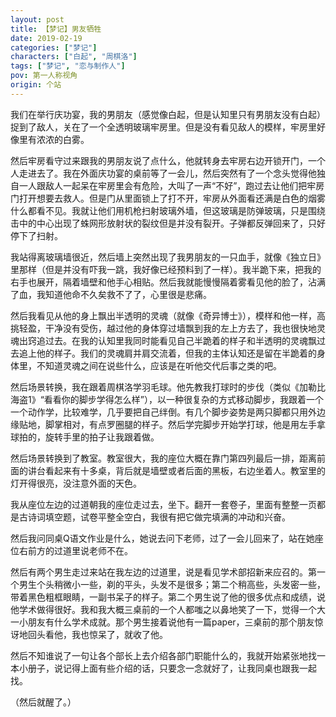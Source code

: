 ```yaml
---
layout: post
title: 【梦记】男友牺牲
date: 2019-02-19
categories: ["梦记"]
characters: ["白起", "周棋洛"]
tags: ["梦记", "恋与制作人"]
pov: 第一人称视角
origin: 个站
---
```


我们在举行庆功宴，我的男朋友（感觉像白起，但是认知里只有男朋友没有白起）捉到了敌人，关在了一个全透明玻璃牢房里。但是没有看见敌人的模样，牢房里好像里有浓浓的白雾。

然后牢房看守过来跟我的男朋友说了点什么，他就转身去牢房右边开锁开门，一个人走进去了。我在外面庆功宴的桌前等了一会儿，然后突然有了一个念头觉得他独自一人跟敌人一起呆在牢房里会有危险，大叫了一声“不好”，跑过去让他们把牢房门打开想要去救人。但是门从里面锁上了打不开，牢房从外面看还满是白色的烟雾什么都看不见。我就让他们用机枪扫射玻璃外墙，但这玻璃是防弹玻璃，只是围绕击中的中心出现了蛛网形放射状的裂纹但是并没有裂开。子弹都反弹回来了，只好停下了扫射。

我站得离玻璃墙很近，然后墙上突然出现了我男朋友的一只血手，就像《独立日》里那样（但是并没有吓我一跳，我好像已经预料到了一样）。我半跪下来，把我的右手也展开，隔着墙壁和他手心相贴。然后我就能慢慢隔着雾看见他的脸了，沾满了血，我知道他命不久矣救不了了，心里很是悲痛。

然后我看见从他的身上飘出半透明的灵魂（就像《奇异博士》），模样和他一样，高挑轻盈，干净没有受伤，越过他的身体穿过墙飘到我的左上方去了，我也很快地灵魂出窍追过去。在我的认知里我同时能看见自己半跪着的样子和半透明的灵魂飘过去追上他的样子。我们的灵魂肩并肩交流着，但我的主体认知还是留在半跪着的身体里，不知道灵魂之间在说些什么，应该是在听他交代后事之类的吧。

然后场景转换，我在跟着周棋洛学羽毛球。他先教我打球时的步伐（类似《加勒比海盗1》“看看你的脚步学得怎么样”），以一种很复杂的方式移动脚步，我跟着一个一个动作学，比较难学，几乎要把自己绊倒。有几个脚步姿势是两只脚都只用外边缘贴地，脚掌相对，有点罗圈腿的样子。然后学完脚步开始学打球，他是用左手拿球拍的，旋转手里的拍子让我跟着做。

然后场景转换到了教室。教室很大，我的座位大概在靠门第四列最后一排，距离前面的讲台看起来有十多桌，背后就是墙壁或者后面的黑板，右边坐着人。教室里的灯开得很亮，没注意外面的天色。

我从座位左边的过道朝我的座位走过去，坐下。翻开一套卷子，里面有整整一页都是古诗词填空题，试卷平整全空白，我很有把它做完填满的冲动和兴奋。

然后我问同桌Q语文作业是什么，她说去问下老师，过了一会儿回来了，站在她座位右前方的过道里说老师不在。

然后有两个男生走过来站在我左边的过道里，说是看见学术部招新来应召的。第一个男生个头稍微小一些，剃的平头，头发不是很多；第二个稍高些，头发密一些，带着黑色粗框眼睛，一副书呆子的样子。第二个男生说了他的很多优点和成绩，说他学术做得很好。我和我大概三桌前的一个人都嗤之以鼻地笑了一下，觉得一个大一小朋友有什么学术成就。那个男生接着说他有一篇paper，三桌前的那个朋友惊讶地回头看他，我也惊呆了，就收了他。

然后不知谁说了一句让各个部长上去介绍各部门职能什么的，我就开始紧张地找一本小册子，说记得上面有些介绍的话，只要念一念就好了，让我同桌也跟我一起找。

（然后就醒了。）